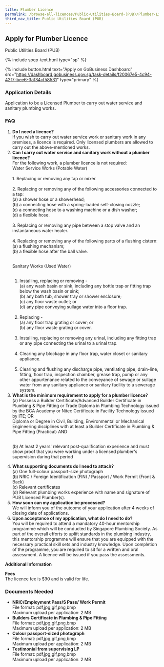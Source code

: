```yaml
---
title: Plumber Licence
permalink: /browse-all-licences/Public-Utilities-Board-(PUB)/Plumber-Licence
third_nav_title: Public Utilities Board (PUB)
---
```


## Apply for Plumber Licence

Public Utilities Board (PUB)

{% include spcp-text.html type="sp" %}

{% include button.html text="Apply on GoBusiness Dashboard" src="https://dashboard.gobusiness.gov.sg/task-details/f20067e5-4c94-42f7-bee6-3a134cf58531" type="primary" %} 

<H3>Application Details</H3>

<p>Application to be a Licensed Plumber to carry out water service and sanitary plumbing works.</p>

<h3>FAQ</h3>

<ol>
<li>
<strong>Do I need a licence?</strong><br>
If you wish to carry out water service work or sanitary work in any premises, a licence is required. Only licensed plumbers are allowed to carry out the above-mentioned works.
</li>

<li>
<strong>Can I carry out water service and sanitary work without a plumber licence?</strong><br>
For the following work, a plumber licence is not required:<br>
Water Service Works (Potable Water)<br><br>
1. Replacing or removing any tap or mixer.<br><br>
2. Replacing or removing any of the following accessories connected to a tap:<br>
(a) a shower hose or a showerhead;<br>
(b) a connecting hose with a spring-loaded self-closing nozzle;<br>
(c) a connecting hose to a washing machine or a dish washer;<br>
(d) a flexible hose.<br><br>
3. Replacing or removing any pipe between a stop valve and an instantaneous water heater.<br><br>
4. Replacing or removing any of the following parts of a flushing cistern:<br>
(a) a flushing mechanism;<br>
(b) a flexible hose after the ball valve.<br><br>

Sanitary Works (Used Water)<br><br>
1. Installing, replacing or removing -<br>
(a) any wash basin or sink, including any bottle trap or fitting trap below the wash basin or sink;<br>
(b) any bath tub, shower tray or shower enclosure;<br>
(c) any floor waste outlet; or<br>
(d) any pipe conveying sullage water into a floor trap.<br><br>
2. Replacing -<br>
(a) any floor trap grating or cover; or<br>
(b) any floor waste grating or cover.<br><br>
3. Installing, replacing or removing any urinal, including any fitting trap or any pipe connecting the urinal to a urinal trap.<br><br>
4. Clearing any blockage in any floor trap, water closet or sanitary appliance.<br><br>
5. Clearing and flushing any discharge pipe, ventilating pipe, drain-line, fitting, floor trap, inspection chamber, grease trap, pump or any other appurtenance related to the conveyance of sewage or sullage water from any sanitary appliance or sanitary facility to a sewerage system.
</li>


<li>
<strong>What is the minimum requirement to apply for a plumber licence?</strong><br>
(a) Possess a Builder Certificate/Advanced Builder Certificate in Plumbing & Pipe Fitting or Trade Diploma in Plumbing Technology issued by the BCA Academy or Nitec Certificate in Facility Technology issued by ITE; OR<br> 
Diploma or Degree in Civil, Building, Environmental or Mechanical Engineering disciplines with at least a Builder Certificate in Plumbing & Pipe Fitting (Practical) AND<br><br>

(b) At least 2 years' relevant post-qualification experience and must show proof that you were working under a licensed plumber's supervision during that period<br>
</li>

<li>
<strong>What supporting documents do I need to attach?</strong><br>
(a) One full-colour passport-size photograph<br>
(b) NRIC / Foreign Identification (FIN) / Passport / Work Permit (Front & Back)<br>
(c) Relevant certificates<br>
(d) Relevant plumbing works experience with name and signature of PUB Licensed Plumber(s).
</li>

<li>
<strong>How soon can my application be processed?</strong><br>
We will inform you of the outcome of your application after 4 weeks of closing date of applications.
</li>

<li>
<strong>Upon acceptance of my application, what do I need to do?</strong><br>
You will be required to attend a mandatory 40-hour mentorship programme which will be conducted by Singapore Plumbing Society. As part of the overall efforts to uplift standards in the plumbing industry, this mentorship programme will ensure that you are equipped with the necessary practical skill sets and industry knowledge. Upon completion of the programme, you are required to sit for a written and oral assessment. A licence will be issued if you pass the assessments.
</li>

</ol>

<strong>Additional Information</strong>

<p><strong>Fees</strong><br>
The licence fee is $90 and is valid for life.
</p>


<H3>Documents Needed</H3>

<ul>
<li><strong>NRIC/Employment Pass/S Pass/ Work Permit</strong><br>
File format: pdf,jpg,gif,png,bmp<br>
Maximum upload per application: 2 MB
</li>
<li><strong>Builders Certificate in Plumbing & Pipe Fitting</strong><br>
File format: pdf,jpg,gif,png,bmp<br>
Maximum upload per application: 2 MB
</li>
<li><strong>Colour passport-sized photograph</strong><br>
File format: pdf,jpg,gif,png,bmp<br>
Maximum upload per application: 2 MB
</li>
<li><strong>Testimonial from supervising LP</strong><br>
File format: pdf,jpg,gif,png,bmp<br>
Maximum upload per application: 2 MB
</li>
</ul>

